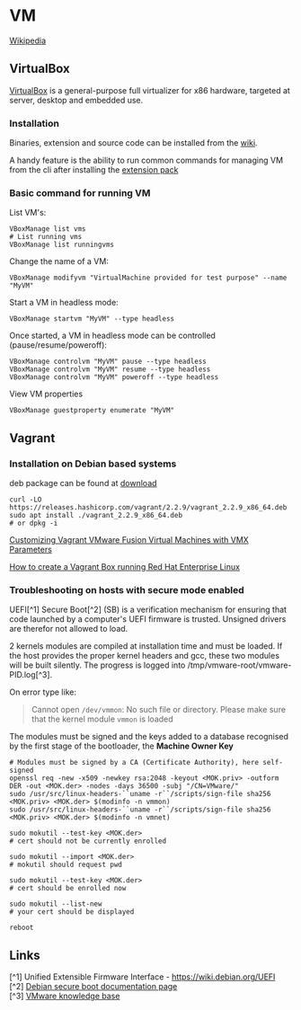 #  VM

[Wikipedia](https://fr.wikipedia.org/wiki/Virtualisation)

## VirtualBox 

[VirtualBox](https://www.virtualbox.org/wiki/VirtualBox) is a general-purpose full virtualizer for x86 hardware, targeted at server, desktop and embedded use. 

### Installation

Binaries, extension and source code can be installed from the [wiki](https://www.virtualbox.org/wiki/Downloads).


A handy feature is the ability to run common commands for managing VM from the cli after installing the [extension pack](https://www.virtualbox.org/wiki/Downloads)

### Basic command for running VM

List VM's:
```terminal
VBoxManage list vms
# List running vms
VBoxManage list runningvms
```

Change the name of a VM:
```terminal
VBoxManage modifyvm "VirtualMachine provided for test purpose" --name "MyVM"
```

Start a VM in headless mode:
```terminal
VBoxManage startvm "MyVM" --type headless
```

Once started, a VM in headless mode can be controlled (pause/resume/poweroff):
```terminal
VBoxManage controlvm "MyVM" pause --type headless
VBoxManage controlvm "MyVM" resume --type headless
VBoxManage controlvm "MyVM" poweroff --type headless
```

View VM properties 
```terminal
VBoxManage guestproperty enumerate "MyVM"
```

## Vagrant 

### Installation on Debian based systems

deb package can be found at [download](https://www.vagrantup.com/downloads.html)

```
curl -LO https://releases.hashicorp.com/vagrant/2.2.9/vagrant_2.2.9_x86_64.deb
sudo apt install ./vagrant_2.2.9_x86_64.deb
# or dpkg -i 
```

[Customizing Vagrant VMware Fusion Virtual Machines with VMX Parameters](https://thornelabs.net/posts/customizing-vagrant-vmware-fusion-virtual-machines-with-vmx-parameters.html)

[How to create a Vagrant Box running Red Hat Enterprise Linux](https://medium.com/@severi/how-to-create-a-vagrant-box-running-red-hat-enterprise-linux-55410f8cfa7d)

### Troubleshooting on hosts with secure mode enabled  

UEFI[^1] Secure Boot[^2] (SB) is a verification mechanism for ensuring that
code launched by a computer's UEFI firmware is trusted. Unsigned drivers are
therefor not allowed to load.

2 kernels modules are compiled at installation time and must be loaded. If the
host provides the proper kernel headers and gcc, these two modules will be
built silently. The progress is logged into /tmp/vmware-root/vmware-PID.log[^3].

On error type like:

> Cannot open `/dev/vmmon`: No such file or directory. Please make sure that the kernel module `vmmon` is loaded

The modules must be signed and the keys added to a database recognised by the first stage of the bootloader, the **Machine Owner Key**


```console
# Modules must be signed by a CA (Certificate Authority), here self-signed  
openssl req -new -x509 -newkey rsa:2048 -keyout <MOK.priv> -outform DER -out <MOK.der> -nodes -days 36500 -subj "/CN=VMware/"
sudo /usr/src/linux-headers-``uname -r``/scripts/sign-file sha256 <MOK.priv> <MOK.der> $(modinfo -n vmmon)
sudo /usr/src/linux-headers-``uname -r``/scripts/sign-file sha256 <MOK.priv> <MOK.der> $(modinfo -n vmnet)

sudo mokutil --test-key <MOK.der>    
# cert should not be currently enrolled

sudo mokutil --import <MOK.der>
# mokutil should request pwd 

sudo mokutil --test-key <MOK.der>    
# cert should be enrolled now 

sudo mokutil --list-new    
# your cert should be displayed

reboot
```

## Links

[^1] Unified Extensible Firmware Interface - https://wiki.debian.org/UEFI  
[^2] [Debian secure boot documentation page](https://wiki.debian.org/SecureBoot)  
[^3] [VMware knowledge base](https://kb.vmware.com/s/article/2146460)
